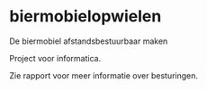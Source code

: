 # biermobielopwielen
De biermobiel afstandsbestuurbaar maken

Project voor informatica.

Zie rapport voor meer informatie over besturingen.